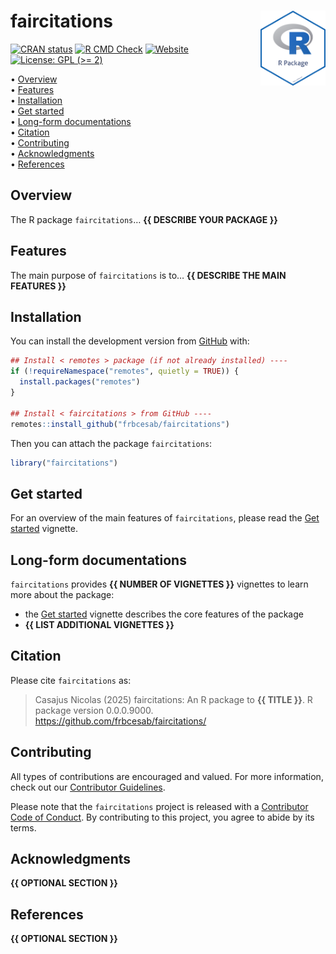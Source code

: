 
<!-- README.md is generated from README.Rmd. Please edit that file -->

# faircitations <img src="man/figures/package-sticker.png" align="right" style="float:right; height:120px;"/>

<!-- badges: start -->

[![CRAN
status](https://www.r-pkg.org/badges/version/faircitations)](https://CRAN.R-project.org/package=faircitations)
[![R CMD
Check](https://github.com/frbcesab/faircitations/actions/workflows/R-CMD-check.yaml/badge.svg)](https://github.com/frbcesab/faircitations/actions/workflows/R-CMD-check.yaml)
[![Website](https://github.com/frbcesab/faircitations/actions/workflows/pkgdown.yaml/badge.svg)](https://github.com/frbcesab/faircitations/actions/workflows/pkgdown.yaml)
[![License: GPL (\>=
2)](https://img.shields.io/badge/License-GPL%20%28%3E%3D%202%29-blue.svg)](https://choosealicense.com/licenses/gpl-2.0/)
<!-- badges: end -->

<p align="left">

• <a href="#overview">Overview</a><br> •
<a href="#features">Features</a><br> •
<a href="#installation">Installation</a><br> •
<a href="#get-started">Get started</a><br> •
<a href="#long-form-documentations">Long-form documentations</a><br> •
<a href="#citation">Citation</a><br> •
<a href="#contributing">Contributing</a><br> •
<a href="#acknowledgments">Acknowledgments</a><br> •
<a href="#references">References</a>
</p>

## Overview

The R package `faircitations`… **{{ DESCRIBE YOUR PACKAGE }}**

## Features

The main purpose of `faircitations` is to… **{{ DESCRIBE THE MAIN
FEATURES }}**

## Installation

You can install the development version from
[GitHub](https://github.com/) with:

``` r
## Install < remotes > package (if not already installed) ----
if (!requireNamespace("remotes", quietly = TRUE)) {
  install.packages("remotes")
}

## Install < faircitations > from GitHub ----
remotes::install_github("frbcesab/faircitations")
```

Then you can attach the package `faircitations`:

``` r
library("faircitations")
```

## Get started

For an overview of the main features of `faircitations`, please read the
[Get
started](https://frbcesab.github.io/faircitations/articles/faircitations.html)
vignette.

## Long-form documentations

`faircitations` provides **{{ NUMBER OF VIGNETTES }}** vignettes to
learn more about the package:

- the [Get
  started](https://frbcesab.github.io/faircitations/articles/faircitations.html)
  vignette describes the core features of the package
- **{{ LIST ADDITIONAL VIGNETTES }}**

## Citation

Please cite `faircitations` as:

> Casajus Nicolas (2025) faircitations: An R package to **{{ TITLE }}**.
> R package version 0.0.0.9000.
> <https://github.com/frbcesab/faircitations/>

## Contributing

All types of contributions are encouraged and valued. For more
information, check out our [Contributor
Guidelines](https://github.com/frbcesab/faircitations/blob/main/CONTRIBUTING.md).

Please note that the `faircitations` project is released with a
[Contributor Code of
Conduct](https://contributor-covenant.org/version/2/1/CODE_OF_CONDUCT.html).
By contributing to this project, you agree to abide by its terms.

## Acknowledgments

**{{ OPTIONAL SECTION }}**

## References

**{{ OPTIONAL SECTION }}**
